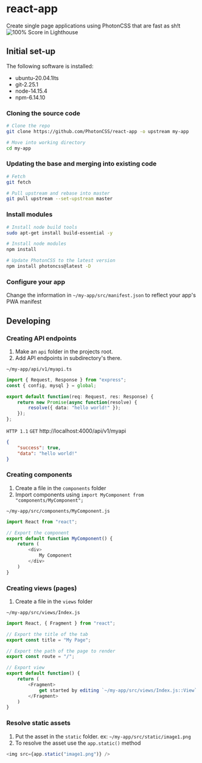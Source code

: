# react-app
Create single page applications using PhotonCSS that are fast as sh!t
![100% Score in Lighthouse](https://i.ibb.co/Rg6gmVn/Screenshot-2021-02-26-205111.png)

## Initial set-up
The following software is installed:
* ubuntu-20.04.1lts
* git-2.25.1
* node-14.15.4
* npm-6.14.10

### Cloning the source code
```bash
# Clone the repo
git clone https://github.com/PhotonCSS/react-app -o upstream my-app

# Move into working directory
cd my-app
```

### Updating the base and merging into existing code
```bash
# Fetch
git fetch

# Pull upstream and rebase into master
git pull upstream --set-upstream master
```

### Install modules
```bash
# Install node build tools
sudo apt-get install build-essential -y

# Install node modules
npm install

# Update PhotonCSS to the latest version
npm install photoncss@latest -D
```
### Configure your app
Change the information in `~/my-app/src/manifest.json` to reflect your app's PWA manifest

## Developing

### Creating API endpoints
1. Make an `api` folder in the projects root.
2. Add API endpoints in subdirectory's there.

`~/my-app/api/v1/myapi.ts`
```typescript
import { Request, Response } from "express";
const { config, mysql } = global;

export default function(req: Request, res: Response) {
    return new Promise(async function(resolve) {
        resolve({ data: "hello world!" });
    });
};
```

`HTTP 1.1` `GET` http://localhost:4000/api/v1/myapi
```json
{
    "success": true,
    "data": "hello world!"
}
```

### Creating components
1. Create a file in the `components` folder
2. Import components using `import MyComponent from "components/MyComponent";`

`~/my-app/src/components/MyComponent.js`
```js
import React from "react";

// Export the component
export default function MyComponent() {
	return (
		<div>
			My Component
		</div>
	)
}
```

### Creating views (pages)
1. Create a file in the `views` folder

`~/my-app/src/views/Index.js`
```js
import React, { Fragment } from "react";

// Export the title of the tab
export const title = "My Page";

// Export the path of the page to render
export const route = "/";

// Export view
export default function() {
	return (
		<Fragment>
			get started by editing `~/my-app/src/views/Index.js::View`
		</Fragment>
	)
}
```

### Resolve static assets
1. Put the asset in the `static` folder. ex: `~/my-app/src/static/image1.png`
2. To resolve the asset use the `app.static()` method

```js
<img src={app.static("image1.png")} />
```
